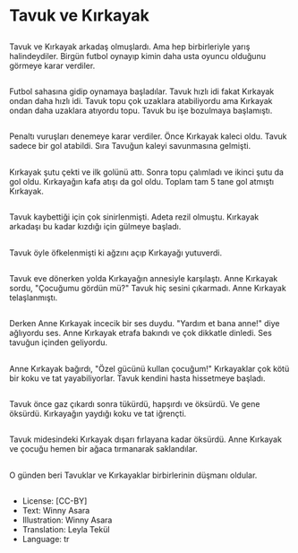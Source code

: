 # Tavuk ve Kırkayak

##
Tavuk ve Kırkayak arkadaş olmuşlardı. Ama hep birbirleriyle yarış halindeydiler. Birgün futbol oynayıp kimin daha usta oyuncu olduğunu görmeye karar verdiler.

##
Futbol sahasına gidip oynamaya başladılar. Tavuk hızlı idi fakat Kırkayak ondan daha hızlı idi. Tavuk topu çok uzaklara atabiliyordu ama Kırkayak ondan daha uzaklara atıyordu topu. Tavuk bu işe bozulmaya başlamıştı.

##
Penaltı vuruşları denemeye karar verdiler. Önce Kırkayak kaleci oldu. Tavuk sadece bir gol atabildi. Sıra Tavuğun kaleyi savunmasına gelmişti.

##
Kırkayak şutu çekti ve ilk golünü attı. Sonra topu çalımladı ve ikinci şutu da gol oldu. Kırkayağın kafa atışı da gol oldu. Toplam tam 5 tane gol atmıştı Kırkayak.

##
Tavuk kaybettiği için çok sinirlenmişti. Adeta rezil olmuştu. Kırkayak arkadaşı bu kadar kızdığı için gülmeye başladı.

##
Tavuk öyle öfkelenmişti ki ağzını açıp Kırkayağı yutuverdi.

##
Tavuk eve dönerken yolda Kırkayağın annesiyle karşılaştı. Anne Kırkayak sordu, "Çocuğumu gördün mü?" Tavuk hiç sesini çıkarmadı. Anne Kırkayak telaşlanmıştı.

##
Derken Anne Kırkayak incecik bir ses duydu. "Yardım et bana anne!" diye ağlıyordu ses. Anne Kırkayak etrafa bakındı ve çok dikkatle dinledi. Ses tavuğun içinden geliyordu.

##
Anne Kırkayak bağırdı, "Özel gücünü kullan çocuğum!" Kırkayaklar çok kötü bir koku ve tat yayabiliyorlar. Tavuk kendini hasta hissetmeye başladı.

##
Tavuk önce gaz çıkardı sonra tükürdü, hapşırdı ve öksürdü. Ve gene öksürdü. Kırkayağın yaydığı koku ve tat iğrençti.

##
Tavuk midesindeki Kırkayak dışarı fırlayana kadar öksürdü. Anne Kırkayak ve çocuğu hemen bir ağaca tırmanarak saklandılar.

##
O günden beri Tavuklar ve Kırkayaklar birbirlerinin düşmanı oldular.

##
* License: [CC-BY]
* Text: Winny Asara
* Illustration: Winny Asara
* Translation: Leyla Tekül
* Language: tr
